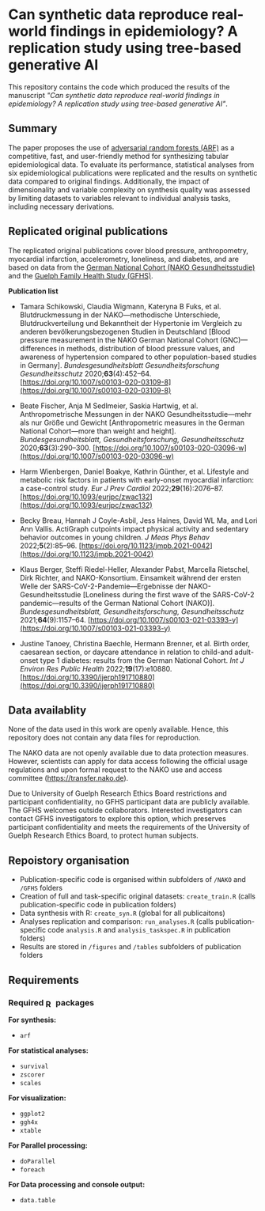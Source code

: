 # Can synthetic data reproduce real-world findings in epidemiology? A replication study using tree-based generative AI

This repository contains the code which produced the results of the manuscript *"Can synthetic data reproduce real-world findings in epidemiology? A replication study using tree-based generative AI"*.


## Summary

The paper proposes the use of [adversarial random forests (ARF)](https://proceedings.mlr.press/v206/watson23a.html) as a competitive, fast, and user-friendly method for synthesizing tabular epidemiological data.
To evaluate its performance, statistical analyses from six epidemiological publications were replicated and the results on synthetic data compared to original findings.
Additionally, the impact of dimensionality and variable complexity on synthesis quality was assessed by limiting datasets to variables relevant to individual analysis tasks, including necessary derivations.


## Replicated original publications

The replicated original publications cover blood pressure, anthropometry, myocardial infarction, accelerometry, loneliness, and diabetes,
and are based on data from the [German National Cohort (NAKO Gesundheitsstudie)](https://nako.de) and the [Guelph Family Health Study (GFHS)](https://guelphfamilyhealthstudy.com/).

**Publication list**

- Tamara Schikowski, Claudia Wigmann, Kateryna B Fuks, et al.
Blutdruckmessung in der NAKO—methodische Unterschiede, Blutdruckverteilung und Bekanntheit der Hypertonie im Vergleich zu anderen bevölkerungsbezogenen Studien in Deutschland
[Blood pressure measurement in the NAKO German National Cohort (GNC)—differences in methods, distribution of blood pressure values, and awareness of hypertension compared to other population-based studies in Germany].
*Bundesgesundheitsblatt Gesundheitsforschung Gesundheitsschutz* 2020;**63**(4):452–64.
[https://doi.org/10.1007/s00103-020-03109-8](https://doi.org/10.1007/s00103-020-03109-8)

- Beate Fischer, Anja M Sedlmeier, Saskia Hartwig, et al.
Anthropometrische Messungen in der NAKO Gesundheitsstudie—mehr als nur Größe und Gewicht
[Anthropometric measures in the German National Cohort—more than weight and height].
*Bundesgesundheitsblatt, Gesundheitsforschung, Gesundheitsschutz* 2020;**63**(3):290–300.
[https://doi.org/10.1007/s00103-020-03096-w](https://doi.org/10.1007/s00103-020-03096-w)

- Harm Wienbergen, Daniel Boakye, Kathrin Günther, et al.
Lifestyle and metabolic risk factors in patients with early-onset myocardial infarction: a case-control study.
*Eur J Prev Cardiol* 2022;**29**(16):2076–87.
[https://doi.org/10.1093/eurjpc/zwac132](https://doi.org/10.1093/eurjpc/zwac132)

- Becky Breau, Hannah J Coyle-Asbil, Jess Haines, David WL Ma, and Lori Ann Vallis.
ActiGraph cutpoints impact physical activity and sedentary behavior outcomes in young children.
*J Meas Phys Behav* 2022;**5**(2):85–96.
[https://doi.org/10.1123/jmpb.2021-0042](https://doi.org/10.1123/jmpb.2021-0042)

- Klaus Berger, Steffi Riedel-Heller, Alexander Pabst, Marcella Rietschel, Dirk Richter, and NAKO-Konsortium.
Einsamkeit während der ersten Welle der SARS-CoV-2-Pandemie—Ergebnisse der NAKO-Gesundheitsstudie
[Loneliness during the first wave of the SARS-CoV-2 pandemic—results of the German National Cohort (NAKO)].
*Bundesgesundheitsblatt, Gesundheitsforschung, Gesundheitsschutz* 2021;**64**(9):1157–64.
[https://doi.org/10.1007/s00103-021-03393-y](https://doi.org/10.1007/s00103-021-03393-y)

- Justine Tanoey, Christina Baechle, Hermann Brenner, et al.
Birth order, caesarean section, or daycare attendance in relation to child-and adult-onset type 1 diabetes: results from the German National Cohort.
*Int J Environ Res Public Health* 2022;**19**(17):e10880.
[https://doi.org/10.3390/ijerph191710880](https://doi.org/10.3390/ijerph191710880)


## Data availablity

None of the data used in this work are openly available. Hence, this repository does not contain any data files for reproduction.

The NAKO data are not openly available due to data protection measures.
However, scientists can apply for data access following the official usage regulations and upon formal request to the NAKO use and access committee (https://transfer.nako.de).

Due to University of Guelph Research Ethics Board restrictions and participant confidentiality, no GFHS participant data are publicly available.
The GFHS welcomes outside collaborators. Interested investigators can contact GFHS investigators to explore this option,
which preserves participant confidentiality and meets the requirements of the University of Guelph Research Ethics Board, to protect human subjects.  


## Repoistory organisation

- Publication-specific code is organised within subfolders of `/NAKO` and `/GFHS` folders
- Creation of full and task-specific original datasets: `create_train.R` (calls publication-specific code in publication folders)
- Data synthesis with R: `create_syn.R` (global for all publicaitons)
- Analyses replication and comparison: `run_analyses.R` (calls publication-specific code `analysis.R` and `analysis_taskspec.R` in publication folders)
- Results are stored in `/figures` and `/tables` subfolders of publication folders


## Requirements

### Required <img src="https://www.r-project.org/Rlogo.png" alt="R logo" style="height: 1em; vertical-align: middle;"> packages

**For synthesis:**

- `arf`

**For statistical analyses:**

- `survival`
- `zscorer`
- `scales`

**For visualization:**

- `ggplot2`
- `ggh4x`
- `xtable`

**For Parallel processing:**

- `doParallel`
- `foreach`

**For Data processing and console output:**

- `data.table`
